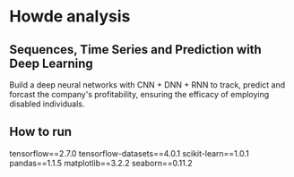 # Howde analysis
## Sequences, Time Series and Prediction with Deep Learning
Build a deep neural networks with CNN + DNN + RNN to track, predict and forcast the company's profitability, ensuring the efficacy of employing disabled individuals. 
## How to run 

tensorflow==2.7.0
tensorflow-datasets==4.0.1
scikit-learn==1.0.1
pandas==1.1.5
matplotlib==3.2.2
seaborn==0.11.2

